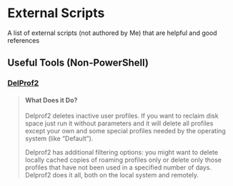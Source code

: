 # External Scripts
A list of external scripts (not authored by Me) that are helpful and good references

## Useful Tools (Non-PowerShell)

### [DelProf2](https://helgeklein.com/free-tools/delprof2-user-profile-deletion-tool/)

> #### What Does it Do?
>Delprof2 deletes inactive user profiles. If you want to reclaim disk space just run it without parameters and it will delete all profiles except your own and some special profiles needed by the operating system (like “Default”).
>
>Delprof2 has additional filtering options: you might want to delete locally cached copies of roaming profiles only or delete only those profiles that have not been used in a specified number of days. Delprof2 does it all, both on the local system and remotely.
